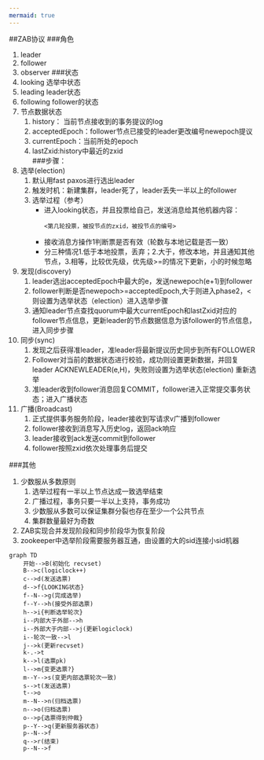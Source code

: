 ```yaml
---
mermaid: true
---
```

##ZAB协议
###角色
1. leader
2. follower
3. observer
###状态
1. looking 选举中状态
2. leading leader状态
3. following follower的状态
4. 节点数据状态
   1. history： 当前节点接收到的事务提议的log
   2. acceptedEpoch：follower节点已接受的leader更改编号newepoch提议
   3. currentEpoch：当前所处的epoch
   4. lastZxid:history中最近的zxid   
###步骤：
1. 选举(election)
   1. 默认用fast paxos进行选出leader
   2. 触发时机：新建集群，leader死了，leader丢失一半以上的follower
   3. 选举过程（参考）
        * 进入looking状态，并且投票给自己，发送消息给其他机器内容：
            ```
            <第几轮投票，被投节点的zxid，被投节点的编号>
            ```
        * 接收消息方操作1判断票是否有效（轮数与本地记载是否一致）
        * 分三种情况1.低于本地投票，丢弃；2.大于，修改本地，并且通知其他节点，3.相等，比较优先级，优先级>=的情况下更新，小的时候忽略
2. 发现(discovery)
   1. leader选出acceptedEpoch中最大的e，发送newepoch(e+1)到follower
   2. follower判断是否newepoch>=acceptedEpoch,大于则进入phase2，<则设置为选举状态（election）进入选举步骤
   3. 通知leader节点查找quorum中最大currentEpoch和lastZxid对应的follower节点信息，更新leader的节点数据信息为该follower的节点信息，进入同步步骤
3. 同步(sync)
   1. 发现之后获得准leader，准leader将最新提议历史同步到所有FOLLOWER
   2. Follower对当前的数据状态进行校验，成功则设置更新数据，并回复leader ACKNEWLEADER(e,H)，失败则设置为选举状态(election) 重新选举
   3. 准leader收到follower消息回复COMMIT，follower进入正常提交事务状态；进入广播状态
4. 广播(Broadcast)
   1. 正式提供事务服务阶段，leader接收到写请求v广播到follower
   2. follower接收到消息写入历史log，返回ack响应
   3. leader接收到ack发送commit到follower
   4. follower按照zxid依次处理事务后提交

###其他
1. 少数服从多数原则
   1. 选举过程有一半以上节点达成一致选举结束
   2. 广播过程，事务只要一半以上支持，事务成功
   3. 少数服从多数可以保证集群分裂也存在至少一个公共节点
   4. 集群数量最好为奇数
2. ZAB实现合并发现阶段和同步阶段华为恢复阶段
3. zookeeper中选举阶段需要服务器互通，由设置的大的sid连接小sid机器
```mermaid
graph TD
    开始-->B(初始化 recvset)
    B-->c(logiclock++)
    c-->d(发送选票)
    d-->f{LOOKING状态}
    f--N-->g(完成选举)
    f--Y-->h(接受外部选票)
    h-->i{判断选举轮次}
    i--内部大于外部-->h
    i--外部大于内部-->j(更新logiclock)
    i--轮次一致-->l
    j-->k(更新recvset)
    k-.->t
    k-->l(选票pk)
    l-->m{变更选票?}
    m--Y-->s(变更内部选票轮次一致)
    s-->t(发送选票)
    t-->o
    m--N-->n(归档选票)
    n-->o(归档选票)
    o-->p{选票得到仲裁}
    p--Y-->q(更新服务器状态)
    p--N-->f
    q-->r(结束)
    p--N-->f


```